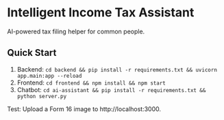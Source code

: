 # Intelligent Income Tax Assistant

AI-powered tax filing helper for common people. 

## Quick Start
1. Backend: `cd backend && pip install -r requirements.txt && uvicorn app.main:app --reload`
2. Frontend: `cd frontend && npm install && npm start`
3. Chatbot: `cd ai-assistant && pip install -r requirements.txt && python server.py`

Test: Upload a Form 16 image to http://localhost:3000.

